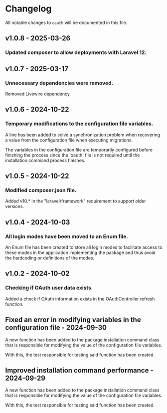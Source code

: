 # Changelog

All notable changes to `oauth` will be documented in this file.

## v1.0.8 - 2025-03-26

### Updated composer to allow deployments with Laravel 12.

## v1.0.7 - 2025-03-17

### Unnecessary dependencies were removed.

Removed Livewire dependency.

## v1.0.6 - 2024-10-22

### Temporary modifications to the configuration file variables.

A line has been added to solve a synchronization problem when recovering a value from the configuration file when executing migrations.

The variables in the configuration file are temporarily configured before finishing the process since the 'oauth' file is not required until the installation command process finishes.

## v1.0.5 - 2024-10-22

### Modified composer.json file.

Added v10.* in the "laravel/framework" requirement to support older versions.

## v1.0.4 - 2024-10-03

### All login modes have been moved to an Enum file.

An Enum file has been created to store all login modes to facilitate access to these modes in the application implementing the package and thus avoid the hardcoding or definitions of the modes.

## v1.0.2 - 2024-10-02

### Checking if OAuth user data exists.

Added a check if OAuth information exists in the OAuthController refresh function.

## Fixed an error in modifying variables in the configuration file - 2024-09-30

A new function has been added to the package installation command class that is responsible for modifying the value of the configuration file variables.

With this, the test responsible for testing said function has been created.

## Improved installation command performance - 2024-09-29

A new function has been added to the package installation command class that is responsible for modifying the value of the configuration file variables.

With this, the test responsible for testing said function has been created.
